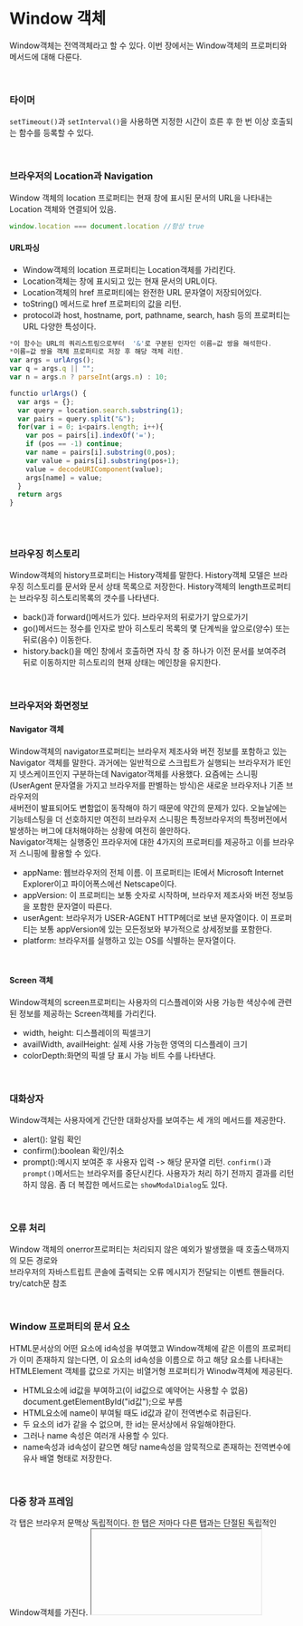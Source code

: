 # Window 객체

Window객체는 전역객체라고 할 수 있다. 이번 장에서는 Window객체의 프로퍼티와 메서드에 대해 다룬다.

<br>

### 타이머
<code>setTimeout()</code>과 <code>setInterval()</code>을 사용하면 지정한 시간이 흐른 후 한 번 이상 호출되는 함수를 등록할 수 있다.

<br>

### 브라우저의 Location과 Navigation
Window 객체의 location 프로퍼티는 현재 창에 표시된 문서의 URL을 나타내는 Location 객체와 연결되어 있음.

```javascript
window.location === document.location //항상 true
```
#### URL파싱
- Window객체의 location 프로퍼티는 Location객체를 가리킨다. 
- Location객체는 창에 표시되고 있는 현재 문서의 URL이다. 
- Location객체의 href 프로퍼티에는 완전한 URL 문자열이 저장되어있다.
- toString() 메서드로 href 프로퍼티의 값을 리턴.
- protocol과 host, hostname, port, pathname, search, hash 등의 프로퍼티는 URL 다양한 특성이다.

```javascript
*이 함수는 URL의 쿼리스트링으로부터  '&'로 구분된 인자인 이름=값 쌍을 해석한다.
*이름=값 쌍을 객체 프로퍼티로 저장 후 해당 객체 리턴.
var args = urlArgs();
var q = args.q || "";
var n = args.n ? parseInt(args.n) : 10;

functio urlArgs() {
  var args = {};
  var query = location.search.substring(1);
  var pairs = query.split("&");
  for(var i = 0; i<pairs.length; i++){
    var pos = pairs[i].indexOf('=');
    if (pos == -1) continue;
    var name = pairs[i].substring(0,pos);
    var value = pairs[i].substring(pos+1);
    value = decodeURIComponent(value);
    args[name] = value;
  }
  return args
}
 
```
<br>

### 브라우징 히스토리
Window객체의 history프로퍼티는 History객체를 말한다. History객체 모델은 브라우징 히스토리를 문서와 문서 상태 목록으로 저장한다.
History객체의 length프로퍼티는 브라우징 히스토리목록의 갯수를 나타낸다.
- back()과 forward()메서드가 있다. 브라우저의 뒤로가기 앞으로가기
- go()메서드는 정수를 인자로 받아 히스토리 목록의 몇 단계씩을 앞으로(양수) 또는 뒤로(음수) 이동한다.
- history.back()을 메인 창에서 호출하면 자식 창 중 하나가 이전 문서를 보여주려 뒤로 이동하지만 히스토리의 현재 상태는 메인창을 유지한다.

<br>

### 브라우저와 화면정보
#### Navigator 객체
Window객체의 navigator프로퍼티는 브라우저 제조사와 버전 정보를 포함하고 있는 Navigator 객체를 말한다.
과거에는 일반적으로 스크립트가 실행되는 브라우저가 IE인지 넷스케이프인지 구분하는데 Navigator객체를 사용했다.
요즘에는 스니핑(UserAgent 문자열을 가지고 브라우저를 판별하는 방식)은 새로운 브라우저나 기존 브라우저의 <br>
새버전이 발표되어도 변함없이 동작해야 하기 때문에 약간의 문제가 있다.
오늘날에는 기능테스팅을 더 선호하지만 여전히 브라우저 스니핑은 특정브라우저의 특정버전에서 발생하는 버그에 대처해야하는 상황에 여전히 쓸만하다.<br>Navigator객체는 실행중인 프라우저에 대한 4가지의 프로퍼티를 제공하고 이를 브라우저 스니핑에 활용할 수 있다.

- appName: 웹브라우저의 전체 이름. 이 프로퍼티는 IE에서 Microsoft Internet Explorer이고 파이어폭스에선 Netscape이다.
- appVersion: 이 프로퍼티는 보통 숫자로 시작하며, 브라우저 제조사와 버전 정보등을 포함한 문자열이 따른다.
- userAgent: 브라우저가 USER-AGENT HTTP헤더로 보낸 문자열이다. 이 프로퍼티는 보통 appVersion에 있는 모든정보와 부가적으로 상세정보를 포함한다.
- platform: 브라우저를 실행하고 있는 OS를 식별하는 문자열이다.

<br>

#### Screen 객체
Window객체의 screen프로퍼티는 사용자의 디스플레이와 사용 가능한 색상수에 관련된 정보를 제공하는 Screen객체를 가리킨다.
- width, height: 디스플레이의 픽셀크기
- availWidth, availHeight: 실제 사용 가능한 영역의 디스플레이 크기
- colorDepth:화면의 픽셀 당 표시 가능 비트 수를 나타낸다.

<br>

### 대화상자
Window객체는 사용자에게 간단한 대화상자를 보여주는 세 개의 메서드를 제공한다.
- alert(): 알림 확인
- confirm():boolean 확인/취소
- prompt():메시지 보여준 후 사용자 입력 -> 해당 문자열 리턴.
<code>confirm()</code>과 <code>prompt()</code>메서드는 브라우저를 중단시킨다. 사용자가 처리 하기 전까지 결과를 리턴하지 않음.
좀 더 복잡한 메서드로는 <code>showModalDialog</code>도 있다.

<br>

### 오류 처리
Window 객체의 onerror프로퍼티는 처리되지 않은 예외가 발생했을 때 호출스택까지의 모든 경로와 <br>
브라우저의 자바스트립트 콘솔에 출력되는 오류 메시지가 전달되는 이벤트 핸들러다. try/catch문 참조

<br>

### Window 프로퍼티의 문서 요소
HTML문서상의 어떤 요소에 id속성을 부여했고 Window객체에 같은 이름의 프로퍼티가 이미 존재하지 않는다면, 이 요소의 id속성을 이름으로 하고 해당 요소를 나타내는 HTMLElement 객체를 값으로 가지는 비열거형 프로퍼티가 Winodw객체에 제공된다. 
- HTML요소에 id값을 부여하고(이 id값으로 예약어는 사용할 수 없음) document.getElementById("id값");으로 부름
- HTML요소에 name이 부여될 때도 id값과 같이 전역변수로 취급된다.
- 두 요소의 id가 같을 수 없으며, 한 id는 문서상에서 유일해야한다. 
- 그러나 name 속성은 여러개 사용할 수 있다.
- name속성과 id속성이 같으면 해당 name속성을 암묵적으로 존재하는 전역변수에 유사 배열 형태로 저장한다.

<br>

### 다중 창과 프레임
각 탭은 브라우저 문맥상 독립적이다. 한 탭은 저마다 다른 탭과는 단절된 독립적인 Window객체를 가진다.
<code><iframe></code>, <code><frameset></code> , <code><frame></code> 요소 또한 중첩된 내부 브라우징 문맥 생성한다.
- Window.open(): 지정한 URL을 새 창 혹은 현재 창에 불러오고 해당 Window객체 리턴
- HTML target속성: "_blank","_parent","_top"과 같은 값을 사용할 수 있다.
- Window.close(): 이 메서드는 창을 닫는다.

<br>

